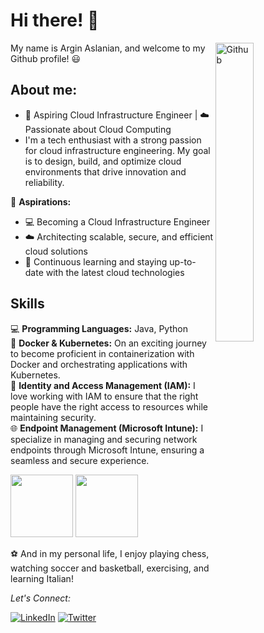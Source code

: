 # Hi there! :wave:

<img width="35%" align="right" alt="Github" src="https://user-images.githubusercontent.com/48678280/88862734-4903af80-d201-11ea-968b-9c939d88a37c.gif" />

My name is Argin Aslanian, and welcome to my Github profile! :smiley:

## About me:

- 🚀 Aspiring Cloud Infrastructure Engineer | ☁️ Passionate about Cloud Computing
- I'm a tech enthusiast with a strong passion for cloud infrastructure engineering. My goal is to design, build, and optimize cloud environments that drive innovation and reliability.

🌟 **Aspirations:**
- :computer: Becoming a Cloud Infrastructure Engineer
- :cloud: Architecting scalable, secure, and efficient cloud solutions
- 🚀 Continuous learning and staying up-to-date with the latest cloud technologies

## Skills

💻 **Programming Languages:** Java, Python <br>
🐳 **Docker & Kubernetes:** On an exciting journey to become proficient in containerization with Docker and orchestrating applications with Kubernetes. <br>
🔐 **Identity and Access Management (IAM):** I love working with IAM to ensure that the right people have the right access to resources while maintaining security.<br>
🌐 **Endpoint Management (Microsoft Intune):** I specialize in managing and securing network endpoints through Microsoft Intune, ensuring a seamless and secure experience. <br>

<div style="display: inline;">

<img src="https://cdn.jsdelivr.net/gh/devicons/devicon/icons/azure/azure-original-wordmark.svg" width="100px" height="100px"/>
<img src="https://cdn.jsdelivr.net/gh/devicons/devicon/icons/amazonwebservices/amazonwebservices-plain-wordmark.svg"  width="100px" height="100px"/>
          
</div>

          
:soccer: And in my personal life, I enjoy playing chess, watching soccer and basketball, exercising, and learning Italian!
<br>

<div align="left">

<i>Let's Connect:</i><br>

<a href="https://www.linkedin.com/in/arginaslanian/" target="_blank"><img src="https://img.shields.io/badge/LinkedIn-%230077B5.svg?&style=flat-square&logo=linkedin&logoColor=white" alt="LinkedIn"></a>
<a href="https://twitter.com/ArginAslanian" target="_blank"><img src="https://img.shields.io/badge/-Twitter-1da1f2?style=flat-square&labelColor=1da1f2&logo=twitter&logoColor=white" alt="Twitter"></a>

</div>
